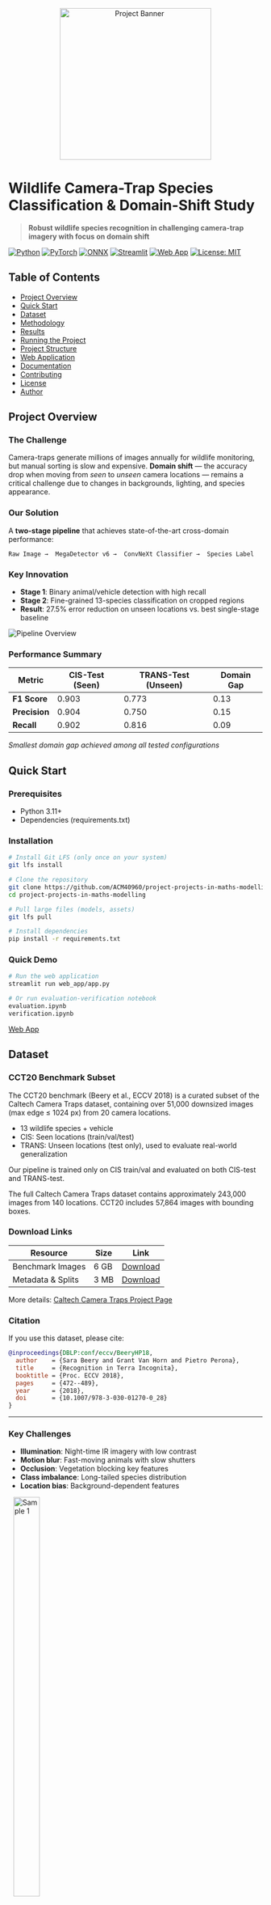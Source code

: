 
<p align="center">
  <img src="web_app/assets/coyote.png" alt="Project Banner" width="300"/>
</p>

# Wildlife Camera-Trap Species Classification & Domain-Shift Study

> **Robust wildlife species recognition in challenging camera-trap imagery with focus on domain shift**

 

[![Python](https://img.shields.io/badge/Python-3.11+-blue.svg)](https://www.python.org/downloads/)
[![PyTorch](https://img.shields.io/badge/PyTorch-2.0+-orange.svg)](https://pytorch.org/)
[![ONNX](https://img.shields.io/badge/ONNX-Runtime-green.svg)](https://onnxruntime.ai/)
[![Streamlit](https://img.shields.io/badge/Streamlit-App-red.svg)](https://streamlit.io/)
[![Web App](https://img.shields.io/badge/Try%20the%20App-Online-green.svg)](https://wildlife-detector.streamlit.app/)
[![License: MIT](https://img.shields.io/badge/License-MIT-yellow.svg)](LICENSE)

##  Table of Contents
- [ Project Overview](#-project-overview)
- [ Quick Start](#-quick-start)
- [ Dataset](#-dataset)
- [ Methodology](#-methodology)
- [ Results](#-results)
- [ Running the Project](#-running-the-project)
- [ Project Structure](#-project-structure)
- [ Web Application](#-web-application)
- [ Documentation](#-documentation)
- [ Contributing](#-contributing)
- [ License](#-license)
- [ Author](#-author)

##  Project Overview

### The Challenge
Camera-traps generate millions of images annually for wildlife monitoring, but manual sorting is slow and expensive. **Domain shift** — the accuracy drop when moving from *seen* to *unseen* camera locations — remains a critical challenge due to changes in backgrounds, lighting, and species appearance.

### Our Solution
A **two-stage pipeline** that achieves state-of-the-art cross-domain performance:

```
Raw Image →  MegaDetector v6 →  ConvNeXt Classifier →  Species Label
```

### Key Innovation
- **Stage 1**: Binary animal/vehicle detection with high recall
- **Stage 2**: Fine-grained 13-species classification on cropped regions
- **Result**: 27.5% error reduction on unseen locations vs. best single-stage baseline

![Pipeline Overview](web_app/assets/figs/pipeline.png)

###  Performance Summary

| Metric | CIS-Test (Seen) | TRANS-Test (Unseen) | Domain Gap |
|--------|-----------------|---------------------|------------|
| **F1 Score** | 0.903 | 0.773 | 0.13 |
| **Precision** | 0.904 | 0.750 | 0.15 |
| **Recall** | 0.902 | 0.816 | 0.09 |

*Smallest domain gap achieved among all tested configurations*

##  Quick Start

### Prerequisites
- Python 3.11+
- Dependencies (requirements.txt)

### Installation
```bash
# Install Git LFS (only once on your system)
git lfs install

# Clone the repository
git clone https://github.com/ACM40960/project-projects-in-maths-modelling.git
cd project-projects-in-maths-modelling

# Pull large files (models, assets)
git lfs pull

# Install dependencies
pip install -r requirements.txt

```

### Quick Demo
```bash
# Run the web application
streamlit run web_app/app.py

# Or run evaluation-verification notebook
evaluation.ipynb
verification.ipynb
```
[Web App](https://wildlife-cameratrap.streamlit.app/)

## Dataset

### CCT20 Benchmark Subset
The CCT20 benchmark (Beery et al., ECCV 2018) is a curated subset of the Caltech Camera Traps dataset, containing over 51,000 downsized images (max edge ≤ 1024 px) from 20 camera locations.  
- 13 wildlife species + vehicle  
- CIS: Seen locations (train/val/test)  
- TRANS: Unseen locations (test only), used to evaluate real-world generalization  

Our pipeline is trained only on CIS train/val and evaluated on both CIS-test and TRANS-test.

The full Caltech Camera Traps dataset contains approximately 243,000 images from 140 locations. CCT20 includes 57,864 images with bounding boxes.

### Download Links
| Resource | Size | Link |
|----------|------|------|
| Benchmark Images | 6 GB | [Download](https://storage.googleapis.com/public-datasets-lila/caltechcameratraps/eccv_18_all_images_sm.tar.gz) |
| Metadata & Splits | 3 MB | [Download](https://storage.googleapis.com/public-datasets-lila/caltechcameratraps/eccv_18_annotations.tar.gz) |

More details: [Caltech Camera Traps Project Page](https://beerys.github.io/CaltechCameraTraps/)

### Citation
If you use this dataset, please cite:
```bibtex
@inproceedings{DBLP:conf/eccv/BeeryHP18,
  author    = {Sara Beery and Grant Van Horn and Pietro Perona},
  title     = {Recognition in Terra Incognita},
  booktitle = {Proc. ECCV 2018},
  pages     = {472--489},
  year      = {2018},
  doi       = {10.1007/978-3-030-01270-0_28}
}
```

---

### Key Challenges
- **Illumination**: Night-time IR imagery with low contrast
- **Motion blur**: Fast-moving animals with slow shutters  
- **Occlusion**: Vegetation blocking key features
- **Class imbalance**: Long-tailed species distribution
- **Location bias**: Background-dependent features

<p align="center">
  <figure style="display:inline-block; margin: 0 10px;">
    <img src="web_app/assets/example_1.jpg" alt="Sample 1" width="45%"/>
    <figcaption align="center"><sub>Seen (in-domain) Example — Squirrel, daylight</sub></figcaption>
  </figure>
  <figure style="display:inline-block; margin: 0 10px;">
    <img src="web_app/assets/example_2.jpg" alt="Sample 2" width="45%"/>
    <figcaption align="center"><sub>Unseen (out-of-domain) Example — Dog, night IR</sub></figcaption>
  </figure>
</p>


##  Methodology

### Experiments (Brief Overview)
We evaluated multiple detection and classification strategies before arriving at our final two-stage pipeline.  
For full results, charts, and training details, see the see the **[Web Application](#web-application)** and **[Evaluation Notebook](#evaluation-notebook)** sections.

1. **Single-stage detectors**  
   Benchmarked **YOLOv8** and **MegaDetector-v6** on the 14-species CCT subset (includes "car").  
   - MegaDetector-v6 achieved the highest overall metrics and smallest domain-shift drop (ΔF1 ≈ 0.16).  
   - YOLOv8 with *medium augmentation* was the strongest YOLO variant, but still lagged MDv6 by ~7 mAP on unseen sites.

![Single-Stage Detector Metrics](web_app/assets/single_stage_comparison.png)
*Comparison of Recall, F1 Score, mAP50, and Precision for CIS (in-domain) vs TRANS (out-of-domain) locations.*

2. **Two-stage pipeline**  
   **Stage 1** – Retrained MDv6 (animal vs vehicle) for high recall.  
   **Stage 2** – Fine-tuned **ConvNeXt-Small** for species classification, using class-balanced focal loss and tail-focused augmentations.  
   - Achieved F1 = **0.903** (CIS) and **0.773** (TRANS), reducing the cross-domain gap by ~27% while maintaining high rare-species recall.
  
![**Stage 1** - Detector Metrics](web_app/assets/detector_experiment.png)
*Comparison of Recall, F1 Score, mAP50, mAP50-95 and Precision for CIS (in-domain) vs TRANS (out-of-domain) locations.*
  
![**Stage 2** - Classifier Metrics](web_app/assets/classifier_stage_comparison.png)
*Comparison of Recall, F1 Score, Accuracy, and Precision for CIS (in-domain) vs TRANS (out-of-domain) locations.*

### Architecture Overview

### Stage 1: MegaDetector v6 (YOLOv9-Compact)
- **Purpose**: High-recall detection of animals and vehicles
- **Architecture**: YOLOv9-Compact with FPN and SPPF modules
- **Training**: Binary classification (animal vs vehicle)
- **Performance**: F1 = 0.96+ on both domains

![MegaDetector Architecture](web_app/assets/figs/megadetectorv6.png)

### Stage 2: ConvNeXt-Small Classifier  
- **Purpose**: Fine-grained species classification
- **Features**: ViT-inspired CNN with 7×7 depthwise convolutions
- **Training**: Class-balanced focal loss + weighted sampling
- **Innovation**: Tail-aware augmentation for rare species

![ConvNeXt Architecture](web_app/assets/figs/convnext.png)

### Technical Innovations
- **Class-Balanced Focal Loss**: Addresses long-tail distribution
- **Domain-Aware Training**: Freeze-unfreeze scheduling
- **Confidence Gating**: Two-threshold system for robustness

##  Results

### Domain Shift Performance

![Results Comparison](web_app/assets/domainshift_delta_f1.png)
*Each result represents the best-performing run for that model.*

### Cross-Domain Model Performances 

![Performance Metrics](web_app/assets/experiments_results.png)
*Each result represents the best-performing run for that model.*

### Per-Species Analysis

<p align="center">
  <img src="eval/pipeline_results/eval_reports/cis_test_confusion_matrix.png" alt="CIS Confusion Matrix" width="48%"/>
  <img src="eval/pipeline_results/eval_reports/trans_test_confusion_matrix.png" alt="TRANS Confusion Matrix" width="48%"/>
</p>

*Confusion matrices for test splits, CIS (in-domain) and TRANS (out-of-domain) using the final pipeline: MegaDetector v6 + ConvNeXt-Small.*

*Detailed per-class metrics available in the [evaluation notebook](evaluation.ipynb)*

##  Running the Project

### 1. Web Application Demo
```bash
streamlit run web_app/app.py
```
An interactive app with project details and live inference, for more please see the **[Web Application](#web-application)** section.

### 2. Evaluation Notebook

**Camera-Trap Detection & Classification — End-to-End Project Notebook**

A full walkthrough of the project, covering the entire modelling process from single-stage baselines to the final two-stage pipeline.

**Inside you’ll find:**
- **Model development:** YOLOv8 variants, retrained MegaDetector-v6 (animal vs vehicle), and fine-grained classifiers (ConvNeXt-Small, EfficientNetV2).
- **Training diagnostics:** Loss curves, validation trends, and augmentation schedules.
- **Quantitative evaluation:** Precision, Recall, F1, mAP-50, CIS vs TRANS breakdowns, per-class metrics.
- **Confusion-matrix analysis:** Side-by-side heatmaps with insights on rare-class and look-alike errors.
- **End-to-end pipeline testing:** Detector → Classifier with confidence gating and threshold tuning.

*Data covers 14 animal classes + vehicle, with CIS (in-domain) and TRANS (unseen) splits. For the spoiler-free summary, the final pipeline reaches >94 % weighted F1 on unseen sites.*
[Open Evaluation Notebook](evaluation_notebook.ipynb)

---

### 3. Verification Notebook

**Verification Notebook Walkthrough**

An evaluation-only notebook for the final two-stage model (**MegaDetector v6 + ConvNeXt-Small**), run on two held-out verification splits.

**What it does:**
- **Stage 1 – Detection:** MegaDetector v6 (ONNX) locates animals and vehicles at a low threshold (0.35) to favour recall.
- **Stage 2 – Classification:** ConvNeXt-Small (ONNX) refines animal detections into 13 species, rejecting low-confidence crops (≥ 0.55 threshold).
- **Metrics:** Precision, Recall, F1, mAP, per-class accuracy, CIS–TRANS accuracy deltas.
- **Qualitative checks:** Side-by-side overlays of ground truth vs predictions for random samples.
- **Matching rules:** IoU ≥ 0.30 or ≥ 60 % GT box enclosed.

*All detections and metrics are cached for instant reproduction; thresholds were grid-searched and fixed for this study.*
[Open Verification Notebook](./verification_notebook.ipynb)


##  Project Structure

```
wildlife-camera-trap-classification/
├──  configs/                     # Training configurations
│   ├── megadetector_test/         # MegaDetector configs
│   ├── model/                     # Model hyperparameters  
│   └── test/                      # Test configurations
├──  data/                       # Dataset files
│   ├── preprocessed/              # Cleaned COCO annotations
│   └── verification/              # Verification image subset
├──  eval/                       # Evaluation results & metrics
│   ├── classifier_stage/          # Species classifier results
│   ├── single_stage/             # Single stage model results
│   ├── detector_stage/            # Object detector results
│   └── pipeline_results/          # End-to-end pipeline metrics
├──  models/                     # Exported ONNX models
│   ├── megadetectorv6.onnx       # Animal/vehicle detector
│   └── convnext_classifier.onnx   # Species classifier
├──  notebooks/                  # Jupyter notebooks
│   └── eda_and_dataset_prep.ipynb # Exploratory data analysis
├──  reports/                    # Generated evaluation reports of full pipeline (Verification set)
├──  scripts/                    # Training & preprocessing scripts
│   ├── augmentation/              # Data augmentation pipelines
│   ├── dataset/                   # Dataset preparation utilities
│   └── train/                     # Model training scripts
├──  web_app/                    # Streamlit web application
├──  evaluation.ipynb            # Complete model evaluation
├──  verification.ipynb          # Pipeline verification
├──  requirements.txt            # Python dependencies
└──  README.md                   # This file
└── Project_Poster.pdf              # Poster Presentation of project
```

*For detailed information about each component consists info, see the individual README files in each folder **[here](#Documentation)** * .

##  Web Application

### Features
- ** Live Inference**: Real-time species prediction with confidence scores
- ** Interactive Metrics**: Performance comparison across domains
- ** Species Browser**: Explore predictions by species type
- ** Visualization**: Ground truth vs prediction overlays

### Demo Screenshots

<p align="center">
  <img src="web_app/assets/figs/web_app_1.png" alt="Project Details" width="48%"/>
  <img src="web_app/assets/figs/web_app_2.png" alt="Live Inference" width="48%"/>
</p>

### Launch Instructions
```bash
cd project-projects-in-maths-modelling/
streamlit run web_app/main.py
```

Navigate to `http://localhost:8501` to access the application.

**OR**

Go to [**this**](https://wildlife-cameratrap.streamlit.app/) deployed website, easy.

##  Documentation

### Detailed Component Documentation
- **[Scripts](scripts/README.md)**: Training and preprocessing utilities
- **[Evaluation](eval/README.md)**: Metrics and analysis results  
- **[Web App](web_app/README.md)**: Application setup and features

### Key Notebooks
| Notebook | Purpose |
|----------|---------|
| `evaluation.ipynb` | **Complete model comparison & training analysis** |
| `verification.ipynb` | **End-to-end pipeline testing on verification set** |
| `notebooks/eda_and_dataset_prep.ipynb` | **Dataset exploration & preprocessing** |



##  Technical Approach

### Why Two-Stage Pipeline?
1. **Decoupled Optimization**: Detection and classification trained separately
2. **Background Invariance**: Cropping reduces location-specific bias
3. **Modular Design**: Components can be upgraded independently  
4. **Domain Robustness**: Locating "something alive" generalizes better than specific species recognition

### Novel Contributions
- **Progressive Augmentation Scheduling**: Gradual intensity increase during training
- **Tail-Aware Training**: Specialized augmentation banks for rare species
- **Cross-Domain Evaluation**: Comprehensive analysis of location generalization

##  Key Achievements

-  **State-of-the-art** cross-domain performance on CCT20 benchmark
-  **27.5% error reduction** on unseen locations vs. best baseline
-  **High recall maintenance** for rare species under domain shift
-  **Production-ready** ONNX models with web interface

##  Contributing


##  License

This project is licensed under the MIT License - see the [LICENSE](LICENSE) file for details.

##  Citation

If you use this work in your research, please cite:

```bibtex
@misc{wildlife_camera_trap_2025,
  title={Wildlife Camera-Trap Species Classification with Domain-Shift Robustness},
  author={Sukru Deniz Cilek},
  year={2025},
  institution={University College Dublin},
  note={M.Sc. Project}
}
```

##  Author

**Şükrü Deniz Çilek**
-  Email: [ukru.cilek@ucdconnect.ie](mailto:ukru.cilek@ucdconnect.ie)
-  LinkedIn: [https://www.linkedin.com/in/denizcilek/](https://www.linkedin.com/in/denizcilek/)
-  Institution: University College Dublin, M.Sc. Data & Computational Science

---

##  Acknowledgments

- **Microsoft AI for Earth** for MegaDetector v6
- **Caltech Camera Traps** team for the CCT20 dataset
- **Meta AI Research** for ConvNeXt architecture
- **Ultralytics** for YOLOv8 framework

---

##  Quick Navigation

**Want to dive right in?**
-  **[Web App]([web_app/](https://wildlife-cameratrap.streamlit.app/))** - Interactive demo
-  **[View Results](evaluation.ipynb)** - Complete analysis  
-  **[Test Pipeline](verification.ipynb)** - End-to-end verification
-  **[Read Methods](eval/README.md)** - Technical details

**For researchers:**
-  **[Training Scripts](scripts/README.md)** - Reproduce experiments
-  **[Evaluation Metrics](reports/)** - Detailed performance analysis

---

*This project demonstrates the effectiveness of two-stage architectures for robust wildlife monitoring under domain shift, contributing to automated conservation efforts worldwide.*
